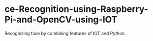 # ce-Recognition-using-Raspberry-Pi-and-OpenCV-using-IOT
Recognizing face by combining features of IOT and Python.
